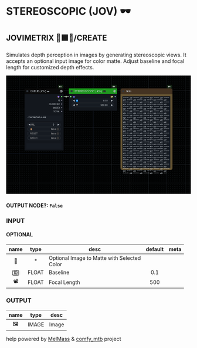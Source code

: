 # STEREOSCOPIC (JOV) 🕶️

## JOVIMETRIX 🔺🟩🔵/CREATE

Simulates depth perception in images by generating stereoscopic views. It accepts an optional input image for color matte. Adjust baseline and focal length for customized depth effects.

![STEREOSCOPIC](https://raw.githubusercontent.com/Amorano/Jovimetrix-examples/master/node/STEREOSCOPIC/STEREOSCOPIC.png)

#### OUTPUT NODE?: `False`

### INPUT

#### OPTIONAL

name | type | desc | default | meta
:---:|:---:|---|:---:|---
👾  |  *  | Optional Image to Matte with Selected<br>Color |  | 
🔟  |  FLOAT  | Baseline | 0.1 | 
📽️  |  FLOAT  | Focal Length | 500 | 

### OUTPUT

name | type | desc
:---:|:---:|---
🖼️  |  IMAGE  | Image 

help powered by [MelMass](https://github.com/melMass) & [comfy_mtb](https://github.com/melMass/comfy_mtb) project